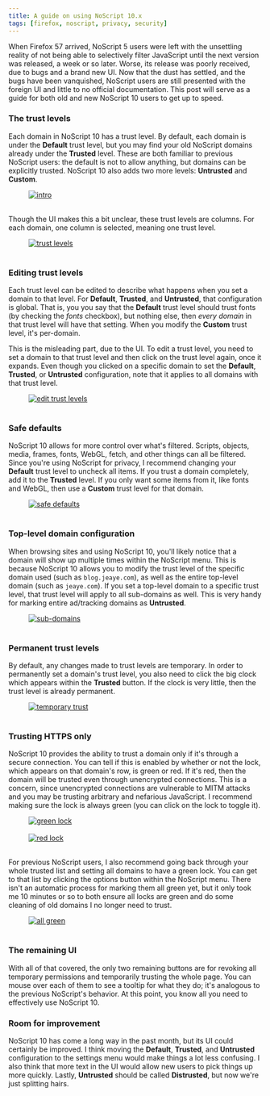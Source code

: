 ```yaml
---
title: A guide on using NoScript 10.x
tags: [firefox, noscript, privacy, security]
---
```


When Firefox 57 arrived, NoScript 5 users were left with the unsettling reality
of not being able to selectively filter JavaScript until the next version was
released, a week or so later. Worse, its release was poorly received, due to
bugs and a brand new UI. Now that the dust has settled, and the bugs have been
vanquished, NoScript users are still presented with the foreign UI and little to
no official documentation. This post will serve as a guide for both old and new
NoScript 10 users to get up to speed.

### The trust levels
Each domain in NoScript 10 has a trust level. By default, each domain is under
the **Default** trust level, but you may find your old NoScript domains already
under the **Trusted** level. These are both familiar to previous NoScript users:
the default is not to allow anything, but domains can be explicitly trusted.
NoScript 10 also adds two more levels: **Untrusted** and **Custom**.

<figure>
<a href="{{ site.blog_url }}/img/noscript/intro.png" target="_blank">
<img alt="intro"
     src="{{ site.blog_url }}/img/noscript/intro.png" />
</a>
<br/> <br/>
</figure>

Though the UI makes this a bit unclear, these trust levels are columns. For each
domain, one column is selected, meaning one trust level.

<figure>
<a href="{{ site.blog_url }}/img/noscript/trust-levels.png" target="_blank">
<img alt="trust levels"
     src="{{ site.blog_url }}/img/noscript/trust-levels.png" />
</a>
<br/> <br/>
</figure>

### Editing trust levels
Each trust level can be edited to describe what happens when you set a domain to
that level. For **Default**, **Trusted**, and **Untrusted**, that configuration
is global. That is, you you say that the **Default** trust level should trust
fonts (by checking the *fonts* checkbox), but nothing else, then *every domain*
in that trust level will have that setting. When you modify the **Custom**
trust level, it's per-domain.

This is the misleading part, due to the UI. To edit a trust level, you need to
set a domain to that trust level and then click on the trust level again, once
it expands. Even though you clicked on a specific domain to set the **Default**,
**Trusted**, or **Untrusted** configuration, note that it applies to all domains
with that trust level.

<figure>
<a href="{{ site.blog_url }}/img/noscript/edit-trust-levels.png" target="_blank">
<img alt="edit trust levels"
     src="{{ site.blog_url }}/img/noscript/edit-trust-levels.png" />
</a>
<br/> <br/>
</figure>

### Safe defaults
NoScript 10 allows for more control over what's filtered. Scripts, objects,
media, frames, fonts, WebGL, fetch, and other things can all be filtered. Since
you're using NoScript for privacy, I recommend changing your **Default** trust
level to uncheck all items. If you trust a domain completely, add it to the
**Trusted** level. If you only want some items from it, like fonts and WebGL,
then use a **Custom** trust level for that domain.

<figure>
<a href="{{ site.blog_url }}/img/noscript/safe-defaults.png" target="_blank">
<img alt="safe defaults"
     src="{{ site.blog_url }}/img/noscript/safe-defaults.png" />
</a>
<br/> <br/>
</figure>

### Top-level domain configuration
When browsing sites and using NoScript 10, you'll likely notice that a domain
will show up multiple times within the NoScript menu. This is because NoScript
10 allows you to modify the trust level of the specific domain used (such as
`blog.jeaye.com`), as well as the entire top-level domain (such as `jeaye.com`).
If you set a top-level domain to a specific trust level, that trust level will
apply to all sub-domains as well. This is very handy for marking entire
ad/tracking domains as **Untrusted**.

<figure>
<a href="{{ site.blog_url }}/img/noscript/sub-domains.png" target="_blank">
<img alt="sub-domains"
     src="{{ site.blog_url }}/img/noscript/sub-domains.png" />
</a>
<br/> <br/>
</figure>

### Permanent trust levels
By default, any changes made to trust levels are temporary. In order to
permanently set a domain's trust level, you also need to click the big clock
which appears within the **Trusted** button. If the clock is very little, then
the trust level is already permanent.

<figure>
<a href="{{ site.blog_url }}/img/noscript/temporary-trust.png" target="_blank">
<img alt="temporary trust"
     src="{{ site.blog_url }}/img/noscript/temporary-trust.png" />
</a>
<br/> <br/>
</figure>

### Trusting HTTPS only
NoScript 10 provides the ability to trust a domain only if it's through a secure
connection. You can tell if this is enabled by whether or not the lock, which
appears on that domain's row, is green or red. If it's red, then the domain will
be trusted even through unencrypted connections. This is a concern, since
unencrypted connections are vulnerable to MITM attacks and you may be trusting
arbitrary and nefarious JavaScript. I recommend making sure the lock is always
green (you can click on the lock to toggle it).

<figure>
<a href="{{ site.blog_url }}/img/noscript/green-lock.png" target="_blank">
<img alt="green lock"
     src="{{ site.blog_url }}/img/noscript/green-lock.png" />
<br/> <br/>
<a href="{{ site.blog_url }}/img/noscript/red-lock.png" target="_blank">
<img alt="red lock"
     src="{{ site.blog_url }}/img/noscript/red-lock.png" />
</a>
</a>
<br/> <br/>
</figure>

For previous NoScript users, I also recommend going back through your whole
trusted list and setting all domains to have a green lock. You can get to that
list by clicking the options button within the NoScript menu. There isn't an
automatic process for marking them all green yet, but it only took me 10 minutes
or so to both ensure all locks are green and do some cleaning of old domains I
no longer need to trust.

<figure>
<a href="{{ site.blog_url }}/img/noscript/all-green.png" target="_blank">
<img alt="all green"
     src="{{ site.blog_url }}/img/noscript/all-green.png" />
</a>
<br/> <br/>
</figure>

### The remaining UI
With all of that covered, the only two remaining buttons are for revoking all
temporary permissions and temporarily trusting the whole page. You can mouse
over each of them to see a tooltip for what they do; it's analogous to the
previous NoScript's behavior. At this point, you know all you need to
effectively use NoScript 10.

### Room for improvement
NoScript 10 has come a long way in the past month, but its UI could certainly
be improved. I think moving the **Default**, **Trusted**, and **Untrusted**
configuration to the settings menu would make things a lot less confusing. I
also think that more text in the UI would allow new users to pick things up more
quickly. Lastly, **Untrusted** should be called **Distrusted**, but now we're
just splitting hairs.
